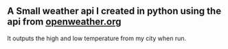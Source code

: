 

<h2>A Small weather api I created in python using the api from <a href="https://home.openweathermap.org/">openweather.org</a></h2>  

It outputs the high and low temperature from my city when run.

